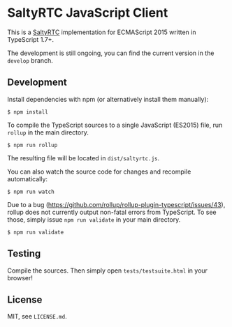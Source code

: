 # SaltyRTC JavaScript Client

This is a [SaltyRTC](https://github.com/saltyrtc/saltyrtc-meta) implementation
for ECMAScript 2015 written in TypeScript 1.7+.

The development is still ongoing, you can find the current version in the
`develop` branch.

## Development

Install dependencies with npm (or alternatively install them manually):

    $ npm install

To compile the TypeScript sources to a single JavaScript (ES2015) file, run
`rollup` in the main directory.

    $ npm run rollup

The resulting file will be located in `dist/saltyrtc.js`.

You can also watch the source code for changes and recompile automatically:

    $ npm run watch

Due to a bug (https://github.com/rollup/rollup-plugin-typescript/issues/43),
rollup does not currently output non-fatal errors from TypeScript. To see
those, simply issue `npm run validate` in your main directory.

    $ npm run validate

## Testing

Compile the sources. Then simply open `tests/testsuite.html` in your browser!

## License

MIT, see `LICENSE.md`.
